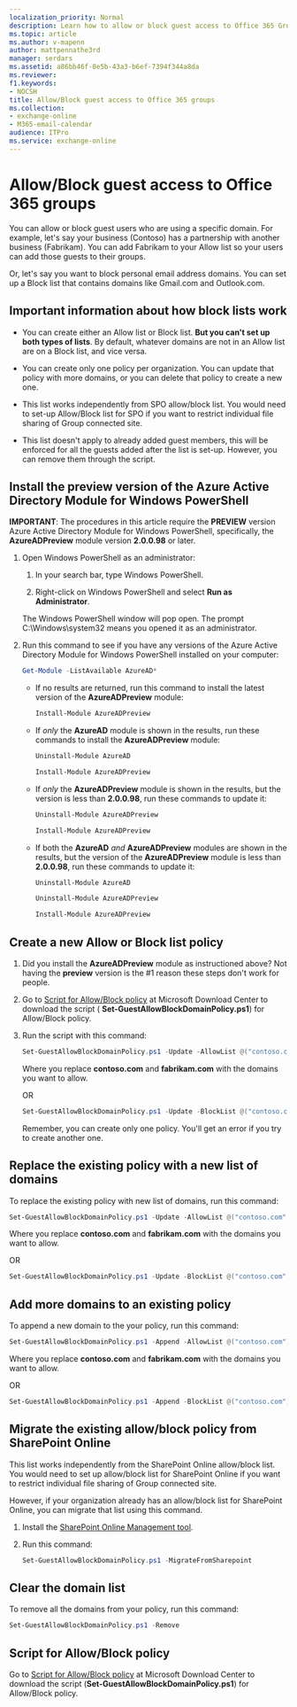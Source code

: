 ```yaml
---
localization_priority: Normal
description: Learn how to allow or block guest access to Office 365 Groups.
ms.topic: article
ms.author: v-mapenn
author: mattpennathe3rd
manager: serdars
ms.assetid: a86bb46f-0e5b-43a3-b6ef-7394f344a8da
ms.reviewer: 
f1.keywords:
- NOCSH
title: Allow/Block guest access to Office 365 groups
ms.collection: 
- exchange-online
- M365-email-calendar
audience: ITPro
ms.service: exchange-online
---
```


# Allow/Block guest access to Office 365 groups

You can allow or block guest users who are using a specific domain. For example, let's say your business (Contoso) has a partnership with another business (Fabrikam). You can add Fabrikam to your Allow list so your users can add those guests to their groups.

Or, let's say you want to block personal email address domains. You can set up a Block list that contains domains like Gmail.com and Outlook.com.

## Important information about how block lists work

- You can create either an Allow list or Block list. **But you can't set up both types of lists**. By default, whatever domains are not in an Allow list are on a Block list, and vice versa.

- You can create only one policy per organization. You can update that policy with more domains, or you can delete that policy to create a new one.

- This list works independently from SPO allow/block list. You would need to set-up Allow/Block list for SPO if you want to restrict individual file sharing of Group connected site.

- This list doesn't apply to already added guest members, this will be enforced for all the guests added after the list is set-up. However, you can remove them through the script.

## Install the preview version of the Azure Active Directory Module for Windows PowerShell

 **IMPORTANT**: The procedures in this article require the **PREVIEW** version Azure Active Directory Module for Windows PowerShell, specifically, the **AzureADPreview** module version **2.0.0.98** or later.

1. Open Windows PowerShell as an administrator:

   1. In your search bar, type Windows PowerShell.

   2. Right-click on Windows PowerShell and select **Run as Administrator**.

    The Windows PowerShell window will pop open. The prompt C:\Windows\system32 means you opened it as an administrator.

2. Run this command to see if you have any versions of the Azure Active Directory Module for Windows PowerShell installed on your computer:

   ```PowerShell
   Get-Module -ListAvailable AzureAD*
   ```

   - If no results are returned, run this command to install the latest version of the **AzureADPreview** module:

     ```PowerShell
     Install-Module AzureADPreview
     ```

   - If *only* the **AzureAD** module is shown in the results, run these commands to install the **AzureADPreview** module:

     ```PowerShell
     Uninstall-Module AzureAD
     ```

     ```PowerShell
     Install-Module AzureADPreview
     ```

   - If *only* the **AzureADPreview** module is shown in the results, but the version is less than **2.0.0.98**, run these commands to update it:

     ```PowerShell
     Uninstall-Module AzureADPreview
     ```

     ```PowerShell
     Install-Module AzureADPreview
     ```

   - If both the **AzureAD** *and* **AzureADPreview** modules are shown in the results, but the version of the **AzureADPreview** module is less than **2.0.0.98**, run these commands to update it:

     ```PowerShell
     Uninstall-Module AzureAD
     ```

     ```PowerShell
     Uninstall-Module AzureADPreview
     ```

     ```PowerShell
     Install-Module AzureADPreview
     ```

## Create a new Allow or Block list policy

1. Did you install the **AzureADPreview** module as instructioned above? Not having the **preview** version is the #1 reason these steps don't work for people.

2. Go to [Script for Allow/Block policy](https://go.microsoft.com/fwlink/p/?linkid=857710) at Microsoft Download Center to download the script ( **Set-GuestAllowBlockDomainPolicy.ps1**) for Allow/Block policy.

3. Run the script with this command:

   ```PowerShell
   Set-GuestAllowBlockDomainPolicy.ps1 -Update -AllowList @("contoso.com", "fabrikam.com")
   ```

   Where you replace **contoso.com** and **fabrikam.com** with the domains you want to allow.

   OR

   ```PowerShell
   Set-GuestAllowBlockDomainPolicy.ps1 -Update -BlockList @("contoso.com", "fabrikam.com")
   ```

   Remember, you can create only one policy. You'll get an error if you try to create another one.

## Replace the existing policy with a new list of domains

To replace the existing policy with new list of domains, run this command:

```PowerShell
Set-GuestAllowBlockDomainPolicy.ps1 -Update -AllowList @("contoso.com", "fabrikam.com")
```

Where you replace **contoso.com** and **fabrikam.com** with the domains you want to allow.

OR

```PowerShell
Set-GuestAllowBlockDomainPolicy.ps1 -Update -BlockList @("contoso.com", "fabrikam.com")
```

## Add more domains to an existing policy

To append a new domain to the your policy, run this command:

```PowerShell
Set-GuestAllowBlockDomainPolicy.ps1 -Append -AllowList @("contoso.com")
```

Where you replace **contoso.com** and **fabrikam.com** with the domains you want to allow.

OR

```PowerShell
Set-GuestAllowBlockDomainPolicy.ps1 -Append -BlockList @("contoso.com")
```

## Migrate the existing allow/block policy from SharePoint Online

This list works independently from the SharePoint Online allow/block list. You would need to set up allow/block list for SharePoint Online if you want to restrict individual file sharing of Group connected site.

However, if your organization already has an allow/block list for SharePoint Online, you can migrate that list using this command.

1. Install the [SharePoint Online Management tool](https://go.microsoft.com/fwlink/p/?linkid=854002).

2. Run this command:

   ```PowerShell
   Set-GuestAllowBlockDomainPolicy.ps1 -MigrateFromSharepoint
   ```

## Clear the domain list

To remove all the domains from your policy, run this command:

```PowerShell
Set-GuestAllowBlockDomainPolicy.ps1 -Remove
```

## Script for Allow/Block policy

Go to [Script for Allow/Block policy](https://go.microsoft.com/fwlink/p/?linkid=857710) at Microsoft Download Center to download the script (**Set-GuestAllowBlockDomainPolicy.ps1**) for Allow/Block policy.
